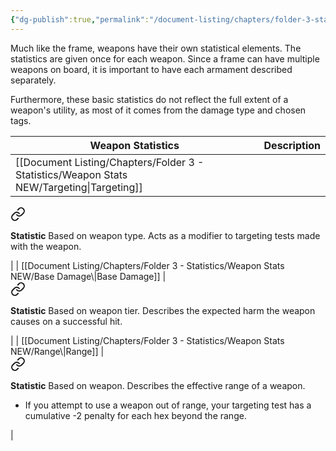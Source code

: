 ```yaml
---
{"dg-publish":true,"permalink":"/document-listing/chapters/folder-3-statistics/weapon-statistics/"}
---
```


Much like the frame, weapons have their own statistical elements. The statistics are given once for each weapon. Since a frame can have multiple weapons on board, it is important to have each armament described separately.

Furthermore, these basic statistics do not reflect the full extent of a weapon's utility, as most of it comes from the damage type and chosen tags.

| Weapon Statistics | Description      |
| ----------------- | ---------------- |
| [[Document Listing/Chapters/Folder 3 - Statistics/Weapon Stats NEW/Targeting\|Targeting]]     | 
<div class="transclusion internal-embed is-loaded"><a class="markdown-embed-link" href="/document-listing/chapters/folder-3-statistics/weapon-stats-new/targeting/" aria-label="Open link"><svg xmlns="http://www.w3.org/2000/svg" width="24" height="24" viewBox="0 0 24 24" fill="none" stroke="currentColor" stroke-width="2" stroke-linecap="round" stroke-linejoin="round" class="svg-icon lucide-link"><path d="M10 13a5 5 0 0 0 7.54.54l3-3a5 5 0 0 0-7.07-7.07l-1.72 1.71"></path><path d="M14 11a5 5 0 0 0-7.54-.54l-3 3a5 5 0 0 0 7.07 7.07l1.71-1.71"></path></svg></a><div class="markdown-embed">




**Statistic**
Based  on weapon type. Acts as a modifier to targeting tests made with the weapon.

</div></div>
   |
| [[Document Listing/Chapters/Folder 3 - Statistics/Weapon Stats NEW/Base Damage\|Base Damage]]   | 
<div class="transclusion internal-embed is-loaded"><a class="markdown-embed-link" href="/document-listing/chapters/folder-3-statistics/weapon-stats-new/base-damage/" aria-label="Open link"><svg xmlns="http://www.w3.org/2000/svg" width="24" height="24" viewBox="0 0 24 24" fill="none" stroke="currentColor" stroke-width="2" stroke-linecap="round" stroke-linejoin="round" class="svg-icon lucide-link"><path d="M10 13a5 5 0 0 0 7.54.54l3-3a5 5 0 0 0-7.07-7.07l-1.72 1.71"></path><path d="M14 11a5 5 0 0 0-7.54-.54l-3 3a5 5 0 0 0 7.07 7.07l1.71-1.71"></path></svg></a><div class="markdown-embed">




**Statistic**
Based on weapon tier. Describes the expected harm the weapon causes on a successful hit.

</div></div>
 |
| [[Document Listing/Chapters/Folder 3 - Statistics/Weapon Stats NEW/Range\|Range]]         | 
<div class="transclusion internal-embed is-loaded"><a class="markdown-embed-link" href="/document-listing/chapters/folder-3-statistics/weapon-stats-new/range/" aria-label="Open link"><svg xmlns="http://www.w3.org/2000/svg" width="24" height="24" viewBox="0 0 24 24" fill="none" stroke="currentColor" stroke-width="2" stroke-linecap="round" stroke-linejoin="round" class="svg-icon lucide-link"><path d="M10 13a5 5 0 0 0 7.54.54l3-3a5 5 0 0 0-7.07-7.07l-1.72 1.71"></path><path d="M14 11a5 5 0 0 0-7.54-.54l-3 3a5 5 0 0 0 7.07 7.07l1.71-1.71"></path></svg></a><div class="markdown-embed">




**Statistic**
Based on weapon. Describes the effective range of a weapon.
- If you attempt to use a weapon out of range, your targeting test has a cumulative -2 penalty for each hex beyond the range.

</div></div>
       |

